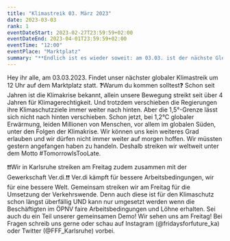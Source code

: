```yaml
---
title: "Klimastreik 03. März 2023"
date: 2023-03-03
rank: 1
eventDateStart: 2023-02-27T23:59:59+02:00
eventDateEnd: 2023-04-01T23:59:59+02:00
eventTime: "12:00"
eventPlace: "Marktplatz"
summary: "**Endlich ist es wieder soweit: am 03.03. ist der nächste Globale Aktionstag! Gemeinsam mit euch wollen wir um 12 Uhr am Marktplatz zu einem Demoaufzug starten.**"
---
```

Hey ihr alle,
am 03.03.2023. Findet unser nächster globaler Klimastreik um 12 Uhr auf dem Marktplatz statt.
❓Warum du kommen solltest❓
Schon seit Jahren ist die Klimakrise bekannt, allein unsere Bewegung streikt seit über 4 Jahren für Klimagerechtigkeit. Und trotzdem verschieben die Regierungen ihre Klimaschutzziele immer weiter nach hinten. Aber die 1,5°-Grenze lässt sich nicht nach hinten verschieben. Schon jetzt, bei 1,2°C globaler Erwärmung, leiden Millionen von Menschen, vor allem im globalen Süden, unter den Folgen der Klimakrise. Wir können uns kein weiteres Grad erlauben und wir dürfen nicht immer weiter auf morgen hoffen. Wir müssten gestern angefangen haben zu handeln. Deshalb streiken wir weltweit unter dem Motto #TomorrowIsTooLate.

❗❗Wir in Karlsruhe streiken am Freitag zudem zusammen mit der Gewerkschaft Ver.di.❗❗
Ver.di kämpft für bessere Arbeitsbedingungen, wir für eine bessere Welt.
Gemeinsam streiken wir am Freitag für die Umsetzung der Verkehrswende. 
Denn auch diese ist für den Klimaschutz schon längst überfällig UND kann nur umgesetzt werden wenn die Beschäftigten im ÖPNV faire Arbeitsbedingungen und Löhne erhalten. 
Sei auch du ein Teil unserer gemeinsamen Demo! Wir sehen uns am Freitag!
Bei Fragen schreib uns gerne oder schau auf Instagram (@fridaysforfuture_ka) oder Twitter (@FFF_Karlsruhe) vorbei.